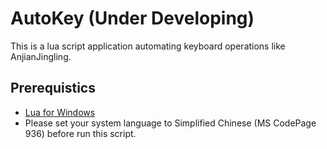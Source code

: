 # AutoKey (Under Developing)
This is a lua script application automating keyboard operations like AnjianJingling.

## Prerequistics
* [Lua for Windows](https://github.com/rjpcomputing/luaforwindows)
* Please set your system language to Simplified Chinese (MS CodePage 936) before run this script.